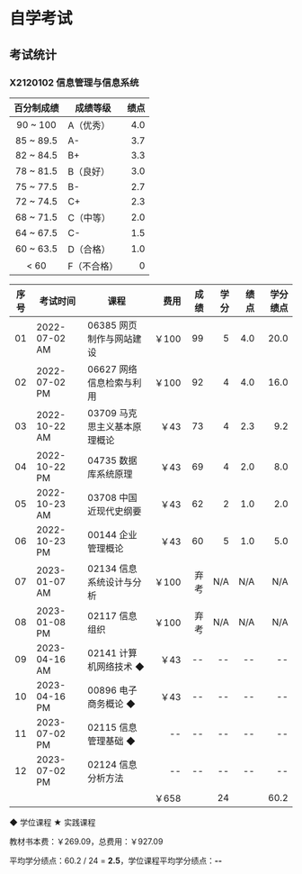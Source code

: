 # 自学考试

## 考试统计

### X2120102 信息管理与信息系统

| 百分制成绩 | 成绩等级 | 绩点 |
| :-: | -- | -: |
| 90 ~ 100 | A（优秀） | 4.0 |
| 85 ~ 89.5 | A- | 3.7 |
| 82 ~ 84.5 | B+ | 3.3 |
| 78 ~ 81.5 | B（良好） | 3.0 |
| 75 ~ 77.5 | B- | 2.7 |
| 72 ~ 74.5 | C+ | 2.3 |
| 68 ~ 71.5 | C（中等） | 2.0 |
| 64 ~ 67.5 | C- | 1.5 |
| 60 ~ 63.5 | D（合格） | 1.0 |
| < 60 | F（不合格） | 0 |

| 序号 | 考试时间 | 课程 | 费用 | 成绩 | 学分 | 绩点 | 学分绩点 |
| :-: | -- | -- | -: | -: | -: | -: | -: |
| 01 | 2022-07-02 AM | 06385 网页制作与网站建设 | ￥100 | 99 | 5 | 4.0 | 20.0 |
| 02 | 2022-07-02 PM | 06627 网络信息检索与利用 | ￥100 | 92 | 4 | 4.0 | 16.0 |
| 03 | 2022-10-22 AM | 03709 马克思主义基本原理概论 | ￥43 | 73 | 4 | 2.3 | 9.2 |
| 04 | 2022-10-22 PM | 04735 数据库系统原理 | ￥43 | 69 | 4 | 2.0 | 8.0 |
| 05 | 2022-10-23 AM | 03708 中国近现代史纲要 | ￥43 | 62 | 2 | 1.0 | 2.0 |
| 06 | 2022-10-23 PM | 00144 企业管理概论 | ￥43 | 60 | 5 | 1.0 | 5.0 |
| 07 | 2023-01-07 AM | 02134 信息系统设计与分析 | ￥100 | 弃考 | N/A | N/A | N/A |
| 08 | 2023-01-08 PM | 02117 信息组织 | ￥100 | 弃考 | N/A | N/A | N/A |
| 09 | 2023-04-16 AM | 02141 计算机网络技术 ◆ | ￥43 | -- | -- | -- | -- |
| 10 | 2023-04-16 PM | 00896 电子商务概论 ◆ | ￥43 | -- | -- | -- | -- |
| 11 | 2023-07-02 PM | 02115 信息管理基础 ◆ | -- | -- | -- | -- | -- |
| 12 | 2023-07-02 PM | 02124 信息分析方法 | -- | -- | -- | -- | -- |
| | | | ￥658 | | 24 | | 60.2 |

◆ 学位课程 ★ 实践课程

教材书本费：￥269.09，总费用：￥927.09

平均学分绩点：60.2 / 24 = **2.5**，学位课程平均学分绩点：**--**
